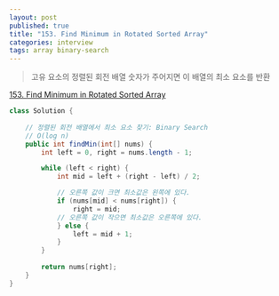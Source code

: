 ```yaml
---
layout: post
published: true
title: "153. Find Minimum in Rotated Sorted Array"
categories: interview
tags: array binary-search
---
```


> 고유 요소의 정렬된 회전 배열 숫자가 주어지면 이 배열의 최소 요소를 반환

[153. Find Minimum in Rotated Sorted Array](https://leetcode.com/problems/find-minimum-in-rotated-sorted-array/)

```java
class Solution {
    
    // 정렬된 회전 배열에서 최소 요소 찾기: Binary Search
    // O(log n)
    public int findMin(int[] nums) {
        int left = 0, right = nums.length - 1;

        while (left < right) {
            int mid = left + (right - left) / 2;

            // 오른쪽 값이 크면 최소값은 왼쪽에 있다.
            if (nums[mid] < nums[right]) {
                right = mid;
            // 오른쪽 값이 작으면 최소값은 오른쪽에 있다.
            } else {
                left = mid + 1;
            }
        }
        
        return nums[right];
    }
}
```